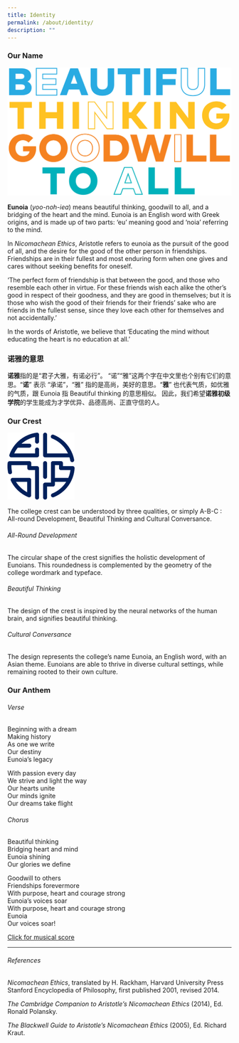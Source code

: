 ```yaml
---
title: Identity
permalink: /about/identity/
description: ""
---
```

### Our Name

![](/images/BeautifullThinking.png)

**Eunoia**&nbsp;(_yoo-noh-iea_) means beautiful thinking, goodwill to all, and a bridging of the heart and the mind. Eunoia is an English word with Greek origins, and is made up of two parts: ‘eu’ meaning good and ‘noia’ referring to the mind.

In&nbsp;_Nicomachean Ethics_, Aristotle refers to eunoia as the pursuit of the good of all, and the desire for the good of the other person in friendships. Friendships are in their fullest and most enduring form when one gives and cares without seeking benefits for oneself.

‘The perfect form of friendship is that between the good, and those who resemble each other in virtue. For these friends wish each alike the other’s good in respect of their goodness, and they are good in themselves; but it is those who wish the good of their friends for their friends’ sake who are friends in the fullest sense, since they love each other for themselves and not accidentally.’

In the words of Aristotle, we believe that ‘Educating the mind without educating the heart is no education at all.’

### 诺雅的意思

**诺雅**指的是“君子大雅，有诺必行”。&nbsp;“诺”“雅”这两个字在中文里也个别有它们的意思。“**诺**” 表示 “承诺”，“雅” 指的是高尚，美好的意思。“**雅**” 也代表气质，如优雅的气质，跟 Eunoia 指 Beautiful thinking 的意思相似。&nbsp;因此，我们希望**诺雅初级学院**的学生能成为才学优异、品德高尚、正直守信的人。

### Our Crest

<img src="/images/EJC-Crest%20(1).png" style="width:30%">
		
The college crest can be understood by three qualities, or simply A-B-C : All-round Development, Beautiful Thinking and Cultural Conversance.

###### All-Round Development

The circular shape of the crest signifies the holistic development of Eunoians. This roundedness is complemented by the geometry of the college wordmark and typeface.

###### Beautiful Thinking

The design of the crest is inspired by the neural networks of the human brain, and signifies beautiful thinking.

###### Cultural Conversance

The design represents the college’s name Eunoia, an English word, with an Asian theme. Eunoians are able to thrive in diverse cultural settings, while remaining rooted to their own culture.

### Our Anthem

###### Verse

Beginning with a dream <br>
Making history <br>
As one we write <br>
Our destiny <br>
Eunoia’s legacy

With passion every day <br>
We strive and light the way <br>
Our hearts unite <br>
Our minds ignite <br>
Our dreams take flight

###### Chorus

Beautiful thinking <br>
Bridging heart and mind <br>
Eunoia shining <br>
Our glories we define

Goodwill to others <br>
Friendships forevermore <br>
With purpose, heart and courage strong <br>
Eunoia’s voices soar <br>
With purpose, heart and courage strong <br>
Eunoia <br>
Our voices soar!

 

[Click for musical score](/files/Eunoia-Anthem-Score.pdf)

---- 

###### References

_Nicomachean Ethics_, translated by H. Rackham, Harvard University Press Stanford Encyclopedia of Philosophy, first published 2001, revised 2014.

_The Cambridge Companion to Aristotle’s Nicomachean Ethics_&nbsp;(2014), Ed. Ronald Polansky.

_The Blackwell Guide to Aristotle’s Nicomachean Ethics_&nbsp;(2005), Ed. Richard Kraut.
